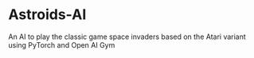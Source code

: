 # Astroids-AI
An AI to play the classic game space invaders based on the Atari variant using PyTorch and Open AI Gym
